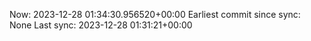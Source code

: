 Now: 2023-12-28 01:34:30.956520+00:00 Earliest commit since sync: None Last sync: 2023-12-28 01:31:21+00:00
